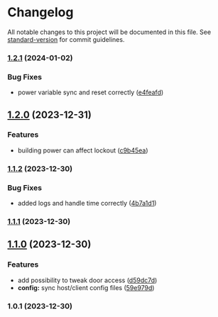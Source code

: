 # Changelog

All notable changes to this project will be documented in this file. See [standard-version](https://github.com/conventional-changelog/standard-version) for commit guidelines.

### [1.2.1](https://github.com/AntoninJuquel/lethal-company-lockout/compare/v1.2.0...v1.2.1) (2024-01-02)


### Bug Fixes

* power variable sync and reset correctly ([e4feafd](https://github.com/AntoninJuquel/lethal-company-lockout/commit/e4feafd362f320b42b57d671eab8647a883cc49a))

## [1.2.0](https://github.com/AntoninJuquel/lethal-company-lockout/compare/v1.1.2...v1.2.0) (2023-12-31)


### Features

* building power can affect lockout ([c9b45ea](https://github.com/AntoninJuquel/lethal-company-lockout/commit/c9b45ea6e6a2d557848e0eed8d22b8cfc538ccae))

### [1.1.2](https://github.com/AntoninJuquel/lethal-company-lockout/compare/v1.1.1...v1.1.2) (2023-12-30)


### Bug Fixes

* added logs and handle time correctly ([4b7a1d1](https://github.com/AntoninJuquel/lethal-company-lockout/commit/4b7a1d10801dab1bbb0db2489693415d7a48a185))

### [1.1.1](https://github.com/AntoninJuquel/lethal-company-lockout/compare/v1.1.0...v1.1.1) (2023-12-30)

## [1.1.0](https://github.com/AntoninJuquel/lethal-company-lockout/compare/v1.0.1...v1.1.0) (2023-12-30)


### Features

* add possibility to tweak door access ([d59dc7d](https://github.com/AntoninJuquel/lethal-company-lockout/commit/d59dc7d07ed5fca2bf39c16644917f7938a961d4))
* **config:** sync host/client config files ([59e979d](https://github.com/AntoninJuquel/lethal-company-lockout/commit/59e979d15cc7b3a2068afb520258dfb16d7ed9fa))

### 1.0.1 (2023-12-30)
